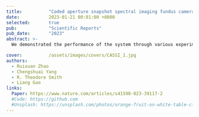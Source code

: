 ```yaml
---
title:          "Coded aperture snapshot spectral imaging fundus camera"
date:           2023-01-21 00:01:00 +0800
selected:       true
pub:            "Scientific Reports"
pub_date:       "2023"
abstract: >-
  We demonstrated the performance of the system through various experiments, including imaging standard targets, utilizing an eye phantom, and conducting in vivo imaging of the human retina.

cover:          /assets/images/covers/CASSI_1.jpg
authors:
  - Ruixuan Zhao
  - Chengshuai Yang
  - R. Theodore Smith
  - Liang Gao
links:
  Paper: https://www.nature.com/articles/s41598-023-39117-2
  #Code: https://github.com
  #Unsplash: https://unsplash.com/photos/orange-fruit-on-white-table-cloth-ISX_imp8t1o
---
```

